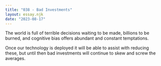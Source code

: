 ```yaml
---
title: "038 - Bad Investments"
layout: essay.njk
date: "2023-08-17"
---
```


The world is full of terrible decisions waiting to be made, billions to be burned, and cognitive bias offers abundant and constant temptations.

Once our technology is deployed it will be able to assist with reducing these, but until then bad investments will continue to skew and screw the averages.